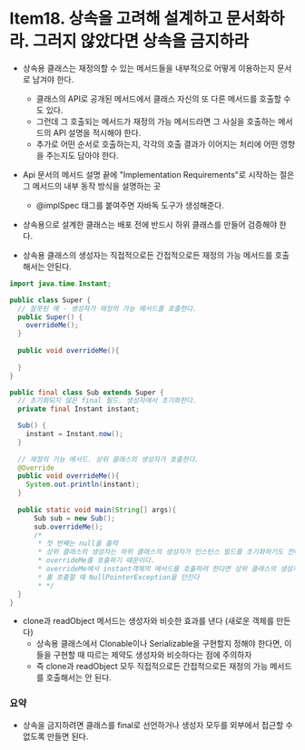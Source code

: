 # Item18. 상속을 고려해 설계하고 문서화하라. 그러지 않았다면 상속을 금지하라
* 상속용 클래스는 재정의할 수 있는 메서드들을 내부적으로 어떻게 이용하는지 문서로 남겨야 한다.
  * 클래스의 API로 공개된 메서드에서 클래스 자신의 또 다른 메서드를 호출할 수도 있다.
  * 그런데 그 호출되는 메서드가 재정의 가능 메서드라면 그 사실을 호출하는 메서드의 API 설명을 적시해야 한다.
  * 추가로 어떤 순서로 호출하는지, 각각의 호출 결과가 이어지는 처리에 어떤 영향을 주는지도 담아야 한다.
  
* Api 문서의 메서드 설명 끝에 "Implementation Requirements"로 시작하는 절은 그 메서드의 내부 동작 방식을 설명하는 곳
  * @implSpec 태그를 붙여주면 자바독 도구가 생성해준다.

* 상속용으로 설계한 클래스는 배포 전에 반드시 하위 클래스를 만들어 검증해야 한다.
* 상속용 클래스의 생성자는 직접적으로든 간접적으로든 재정의 가능 메서드를 호출해서는 안된다.

```java
import java.time.Instant;

public class Super {
  // 잘못된 예 - 생성자가 재정의 가능 메서드를 호출한다.
  public Super() {
    overrideMe();
  }
  
  public void overrideMe(){
      
  }
}

public final class Sub extends Super {
  // 초기화되지 않은 final 필드. 생성자에서 초기화한다.
  private final Instant instant;

  Sub() {
    instant = Instant.now();
  }
  
  // 재정의 기능 메서드. 상위 클래스의 생성자가 호출한다.
  @Override
  public void overrideMe(){
    System.out.println(instant);
  }
  
  public static void main(String[] args){
      Sub sub = new Sub();
      sub.overrideMe();
      /*
       * 첫 번째는 null을 출력
       * 상위 클래스의 생성자는 하위 클래스의 생성자가 인스턴스 필드를 초기화하기도 전에
       * overrideMe를 호출하기 때문이다.
       * overrideMe에서 instant객체의 메서드를 호출하려 한다면 상위 클래스의 생성자가 overrideMe
       * 를 호출할 때 NullPointerException을 던진다
       * */
  }
}


```

* clone과 readObject 메서드는 생성자와 비슷한 효과를 낸다 (새로운 객체를 만든다)
  * 상속용 클래스에서 Clonable이나 Serializable을 구현할지 정해야 한다면, 이들을 구현할 때 따르는 제약도 생성자와 비슷하다는 점에 주의하자
  * 즉 clone과 readObject 모두 직접적으로든 간접적으로든 재정의 가능 메서드를 호출해서는 안 된다.

### 요약

* 상속을 금지하려면 클래스를 final로 선언하거나 생성자 모두를 외부에서 접근할 수 없도록 만들면 된다.

